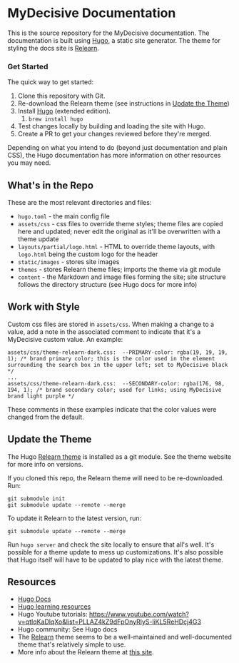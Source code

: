 # MyDecisive Documentation

This is the source repository for the MyDecisive documentation. The documentation is built using [Hugo](htts://gohugo.io), a static site generator. The theme for styling the docs site is [Relearn](https://github.com/McShelby/hugo-theme-relearn).

### Get Started

The quick way to get started:

1. Clone this repository with Git.
2. Re-download the Relearn theme (see instructions in [Update the Theme](#update-the-theme))
3. Install [Hugo](https://gohugo.io/installation/) (extended edition).
   1. `brew install hugo`
4. Test changes locally by building and loading the site with Hugo.
5. Create a PR to get your changes reviewed before they're merged.

Depending on what you intend to do (beyond just documentation and plain CSS), the Hugo documentation has more information on other resources you may need.

## What's in the Repo

These are the most relevant directories and files:

- `hugo.toml` - the main config file
- `assets/css` - css files to override theme styles; theme files are copied here and updated; never edit the original as it'll be overwritten with a theme update
- `layouts/partial/logo.html` - HTML to override theme layouts, with `logo.html` being the custom logo for the header
- `static/images` - stores site images
- `themes` - stores Relearn theme files; imports the theme via git module
- `content` - the Markdown and image files forming the site; site structure follows the directory structure (see Hugo docs for more info)

## Work with Style

Custom css files are stored in `assets/css`. When making a change to a value, add a note in the associated comment to indicate that it's a MyDecisive custom value. An example:

```
assets/css/theme-relearn-dark.css:  --PRIMARY-color: rgba(19, 19, 19, 1); /* brand primary color; this is the color used in the element surrounding the search box in the upper left; set to MyDecisive black */
...
assets/css/theme-relearn-dark.css:  --SECONDARY-color: rgba(176, 98, 194, 1); /* brand secondary color; used for links; using MyDecisive brand light purple */
```

These comments in these examples indicate that the color values were changed from the default.

## Update the Theme

The Hugo [Relearn theme](https://github.com/McShelby/hugo-theme-relearn) is installed as a git module. See the theme website for more info on versions.

If you cloned this repo, the Relearn theme will need to be re-downloaded. Run:

```
git submodule init
git submodule update --remote --merge
```

To update it Relearn to the latest version, run:

```
git submodule update --remote --merge
```

Run `hugo server` and check the site locally to ensure that all's well. It's possible for a theme update to mess up customizations. It's also possible that Hugo itself will have to be updated to play nice with the latest theme.

## Resources

- [Hugo Docs](https://gohugo.io/documentation/)
- [Hugo learning resources](https://gohugo.io/getting-started/external-learning-resources/)
- Hugo Youtube tutorials: https://www.youtube.com/watch?v=qtIqKaDlqXo&list=PLLAZ4kZ9dFpOnyRlyS-liKL5ReHDcj4G3
- Hugo community: See Hugo docs
- The [Relearn](https://github.com/McShelby/hugo-theme-relearn) theme seems to be a well-maintained and well-documented theme that's relatively simple to use.
- More info about the Relearn theme at [this site](https://www.tshdmtmr.com/basics/migration/).
